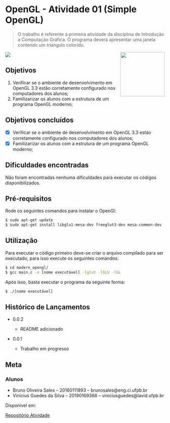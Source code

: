 # OpenGL - Atividade 01 (Simple OpenGL)

> O trabalho é referente a primeira atividade da disciplina de Introdução a Computação Gráfica. O programa deverá apresentar uma janela contendo um triangulo colorido.


[<img src="https://rawgit.com/eug/awesome-opengl/master/opengl-logo.svg" align="right" width="140">](https://www.opengl.org)
<img src="./../../assets/old.png">

## Objetivos
<ol>
    <li>Verificar se o ambiente de desenvolvimento em OpenGL 3.3 estão corretamente configurado nos computadores dos alunos;</li>
    <li>Familizarizar os alunos com a estrutura de um programa OpenGL moderno;</li>
</ol>

## Objetivos concluídos

- [x] Verificar se o ambiente de desenvolvimento em OpenGL 3.3 estão corretamente configurado nos computadores dos alunos;
- [x] Familizarizar os alunos com a estrutura de um programa OpenGL moderno;

## Dificuldades encontradas

Não foram encontradas nenhuma dificuldades para executar os códigos disponibilizados.

## Pré-requisitos

Rode os seguintes comandos para instalar o OpenGl:

```sh
$ sudo apt-get update
$ sudo apt-get install libglu1-mesa-dev freeglut3-dev mesa-common-dev
```

## Utilização

Para executar o código primeiro deve-se criar o arquivo compilado para ser executado, para isso execute os seguintes comandos:

```sh
$ cd modern_opengl/
$ gcc main.c -o [nome executável] -lglut -lGLU -lGL
```

Após isso, basta executar o programa da seguinte forma:
```sh
$ ./[nome executável]
```

## Histórico de Lançamentos

* 0.0.2
    * README adicionado

* 0.0.1
    * Trabalho em progresso

## Meta

### Alunos
<ul>
    <li>Bruno Oliveira Sales – 20160111893 – brunosales@eng.ci.ufpb.br</li>
    <li>Vinícius Guedes da Silva – 20190169366 – viniciusguedes@lavid.ufpb.br</li>
</ul>

Dísponivel em:

[Repositório Atividade](https://github.com/capagot/icg)
